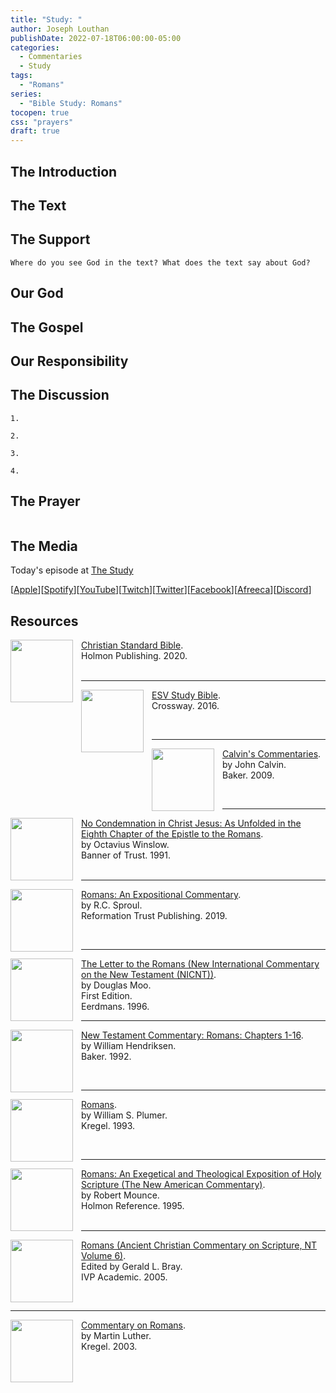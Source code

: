 ```yaml
---
title: "Study: "
author: Joseph Louthan
publishDate: 2022-07-18T06:00:00-05:00
categories:
  - Commentaries
  - Study
tags:
  - "Romans"
series:
  - "Bible Study: Romans"
tocopen: true
css: "prayers"
draft: true
---
```

## The Introduction

<div style="page-break-after: always;"></div>

## The Text

## The Support

<div style="page-break-after: always;"></div>

```text
Where do you see God in the text? What does the text say about God?
```

## Our God

<div style="page-break-after: always;"></div>

## The Gospel

<div style="page-break-after: always;"></div>

## Our Responsibility

## The Discussion

```text
1. 
```

```text
2. 
```

```text
3. 
```

```text
4. 
```

## The Prayer

<div style='font-variant: small-caps;'>

</div>

```text

```

## The Media

Today's episode at [The Study](http://study.theologic.us/podcast/)

\[[Apple](https://podcasts.apple.com/us/podcast/the-study/id1557102127)\]\[[Spotify](https://open.spotify.com/show/0Xs5qsNvWePyRqcmtOTPkR)\]\[[YouTube](http://youtube.theologic.us)\]\[[Twitch](http://twitch.theologic.us)\]\[[Twitter](https://twitter.com/theologic_us)\]\[[Facebook](https://www.facebook.com/groups/462231051477464)\]\[[Afreeca](https://bj.afreecatv.com/theologicus)\]\[[Discord](http://discord.theologic.us)\]

## Resources

[<img src="https://images-na.ssl-images-amazon.com/images/I/91DXb+atXsL.jpg" align="left" width="100" style="padding-right: 10px" />Christian Standard Bible](https://amzn.to/3FbGqbM).  
Holmon Publishing. 2020.  
&nbsp;

___

[<img src="https://images-na.ssl-images-amazon.com/images/I/41nNWgurO3L._SX394_BO1,204,203,200_.jpg" align="left" width="100" style="padding-right: 10px" />ESV Study Bible](https://amzn.to/3FbGs38).  
Crossway. 2016.

&nbsp;

___

[<img src="https://images-na.ssl-images-amazon.com/images/I/41mjq2lbVJL._SX330_BO1,204,203,200_.jpg" align="left" width="100" style="padding-right: 10px" />Calvin's Commentaries](https://www.olivetree.com/store/product.php?productid=17517).  
by John Calvin.  
Baker. 2009.

&nbsp;

___

[<img src="https://images-na.ssl-images-amazon.com/images/I/51utvezkAcL._SX323_BO1,204,203,200_.jpg" align="left" width="100" style="padding-right: 10px" />No Condemnation in Christ Jesus: As Unfolded in the Eighth Chapter of the Epistle to the Romans](https://amzn.to/3zDFiMZ).  
by Octavius Winslow.  
Banner of Trust. 1991.  
&nbsp;  

___

<p style="clear:both;">

[<img src="https://images-na.ssl-images-amazon.com/images/I/51enHREddML._SX343_BO1,204,203,200_.jpg" align="left" width="100" style="padding-right: 10px" />Romans: An Expositional Commentary](https://amzn.to/3GaYTGJ).  
by R.C. Sproul.  
Reformation Trust Publishing. 2019.  

&nbsp;

___

<p style="clear:both;">

[<img src="https://images-na.ssl-images-amazon.com/images/I/510tS0bc3jL._SX336_BO1,204,203,200_.jpg" align="left" width="100" style="padding-right: 10px" />The Letter to the Romans (New International Commentary on the New Testament (NICNT))](https://amzn.to/3tcauBO).  
by Douglas Moo.  
First Edition.  
Eerdmans. 1996.  

___

<p style="clear:both;">

[<img src="https://images-na.ssl-images-amazon.com/images/I/51JRo7sUdGL._SY291_BO1,204,203,200_QL40_FMwebp_.jpg" align="left" width="100" style="padding-right: 10px" />New Testament Commentary: Romans: Chapters 1-16](https://amzn.to/3zHvu4D).  
by William Hendriksen.  
Baker. 1992.  

&nbsp;

___

<p style="clear:both;">

[<img src="https://books.google.com/books/content?id=nn1EAAAACAAJ&printsec=frontcover&img=1&zoom=1&imgtk=AFLRE72sbduWDe-FDdpJWpEdxA39XGAk1Gn13nRRTn19x0PuOx37CIrB_n2nhpSVq7yoiqH1iW6sP9z5Yug16kxtKECC1uxXNf6EawIr8vLirT5K_YS7G7ji9NtjXaKf_FVMtPRbBX4B" align="left" width="100" style="padding-right: 10px" />Romans](https://amzn.to/3zFAIxv).  
by William S. Plumer.  
Kregel. 1993.  

&nbsp;

___

<p style="clear:both;">

[<img src="https://images-na.ssl-images-amazon.com/images/I/41Oh-dWTyCL._SX318_BO1,204,203,200_.jpg" align="left" width="100" style="padding-right: 10px" />Romans: An Exegetical and Theological Exposition of Holy Scripture (The New American Commentary)](https://amzn.to/33hjElg).  
by Robert Mounce.  
Holmon Reference. 1995.  
&nbsp;

___

<p style="clear:both;">

[<img src="https://images-na.ssl-images-amazon.com/images/I/51XmpThqFeS._SY291_BO1,204,203,200_QL40_FMwebp_.jpg" align="left" width="100" style="padding-right: 10px" />Romans (Ancient Christian Commentary on Scripture, NT Volume 6)](https://amzn.to/3HLaNra).  
Edited by Gerald L. Bray.  
IVP Academic. 2005.  

&nbsp;

___

<p style="clear:both;">

[<img src="https://images-na.ssl-images-amazon.com/images/I/41yNgHWAm0L._SY291_BO1,204,203,200_QL40_FMwebp_.jpg" align="left" width="100" style="padding-right: 10px" />Commentary on Romans](https://amzn.to/3r13Tat).  
by Martin Luther.  
Kregel. 2003.

&nbsp;

<p style="clear:both;">

